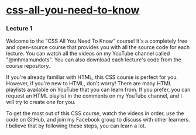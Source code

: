 # <a href="https://youtube.com/@mhmamundots">css-all-you-need-to-know</a>

### <strong >Lecture 1</strong> <br/>
Welcome to the "CSS All You Need To Know" course! It's a completely free and open-source course that provides you with all the source code for each lecture. You can watch all the videos on my YouTube channel called "@mhmamundots". You can also download each lecture's code from the course repository. 

If you're already familiar with HTML, this CSS course is perfect for you. However, if you're new to HTML, don't worry! There are many HTML playlists available on YouTube that you can learn from. If you prefer, you can request an HTML playlist in the comments on my YouTube channel, and I will try to create one for you.

To get the most out of this CSS course, watch the videos in order, use the code on GitHub, and join my Facebook group to discuss with other learners. I believe that by following these steps, you can learn a lot.
